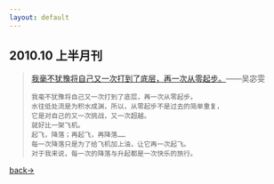 ```yaml
---
layout: default
---
```


## 2010.10 上半月刊

> [我毫不犹豫将自己又一次打到了底层，再一次从零起步。](./wenzhang/2010-10-我将自己打到谷底.html)——吴宓雯
>
> ```
> 我毫不犹豫将自己又一次打到了底层，再一次从零起步。
> 水往低处流是为积水成渊，所以，从零起步不是过去的简单重复，
> 它是对自己的又一次挑战，又一次超越。
> 就好比一架飞机。
> 起飞，降落；再起飞，再降落……
> 每一次降落只是为了给飞机加上油，让它再一次起飞。
> 对于我来说，每一次的降落与升起都是一次快乐的旅行。
> ```



[back→](https://xiangblq.github.io/wenzhai/pages/qikan/qikan.html)